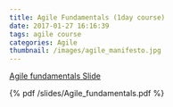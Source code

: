 ```yaml
---
title: Agile Fundamentals (1day course)
date: 2017-01-27 16:16:39
tags: agile course
categories: Agile
thumbnail: /images/agile_manifesto.jpg
---
```

[Agile fundamentals Slide](https://docs.google.com/presentation/d/1IITWa2bP5VS36y3IcxWRmXm_0b83VbadaHJbqpZzriw/edit?usp=sharing)  

{% pdf /slides/Agile_fundamentals.pdf %}
